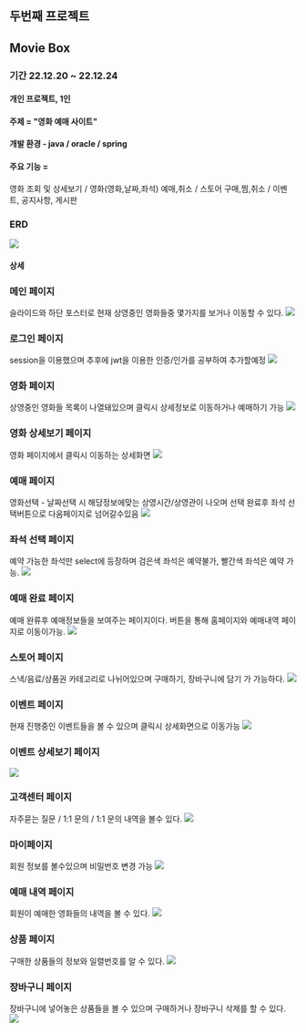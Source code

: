 ## 두번째 프로젝트
## Movie Box

### 기간 22.12.20 ~ 22.12.24
#### 개인 프로젝트, 1인
#### 주제 = "영화 예매 사이트"
#### 개발 환경 - java / oracle / spring
#### 주요 기능 =
영화 조회 및 상세보기 / 영화(영화,날짜,좌석) 예매,취소 / 스토어 구매,찜,취소 / 이벤트, 공지사항, 게시판
### ERD
<img src="/picture/ERD2.jpg">










#### 상세 
### 메인 페이지
슬라이드와 하단 포스터로 현재 상영중인 영화들중 몇가지를
보거나 이동할 수 있다.
<img src="/picture/pic1.jpg">


### 로그인 페이지
session을 이용했으며 추후에 jwt을 이용한 인증/인가를 공부하여 추가할예정
<img src="/picture/signIn.jpg">

### 영화 페이지
상영중인 영화들 목록이 나열돼있으며 클릭시 상세정보로 이동하거나 예매하기 가능
<img src="/picture/movie.jpg">

### 영화 상세보기 페이지
영화 페이지에서 클릭시 이동하는 상세화면
<img src="/picture/movieDetail.jpg">

### 예매 페이지
영화선택 - 날짜선택 시 해당정보에맞는 상영시간/상영관이 나오며
선택 완료후 좌석 선택버튼으로 다음페이지로 넘어갈수있음
<img src="/picture/reserve.jpg">

### 좌석 선택 페이지
예약 가능한 좌석만 select에 등장하며 검은색 좌석은 예약불가, 빨간색 좌석은 예약 가능.
<img src="/picture/reserveDetail.jpg">

### 예매 완료 페이지
예매 완류후 예매정보들을 보여주는 페이지이다. 버튼을 통해 홈페이지와 예매내역 페이지로 이동이가능.
<img src="/picture/reserveResult.jpg">

### 스토어 페이지
스낵/음료/상품권 카테고리로 나뉘어있으며 구매하기, 장바구니에 담기 가 가능하다.
<img src="/picture/store.jpg">

### 이벤트 페이지
현재 진행중인 이벤트들을 볼 수 있으며 클릭시 상세화면으로 이동가능
<img src="/picture/event.jpg">

### 이벤트 상세보기 페이지
<img src="/picture/eventDetail.jpg">

### 고객센터 페이지
자주묻는 질문 / 1:1 문의 / 1:1 문의 내역을 볼수 있다.
<img src="/picture/CS.jpg">

### 마이페이지
회원 정보를 볼수있으며 비밀번호 변경 가능
<img src="/picture/myPage.jpg">

### 예매 내역 페이지
회원이 예매한 영화들의 내역을 볼 수 있다.
<img src="/picture/bookList.jpg">

### 상품 페이지
구매한 상품들의 정보와 일렬번호를 알 수 있다.
<img src="/picture/myStore.jpg">

### 장바구니 페이지
장바구니에 넣어놓은 상품들을 볼 수 있으며 구매하거나 장바구니 삭제를 할 수 있다.
<img src="/picture/basket.jpg">
